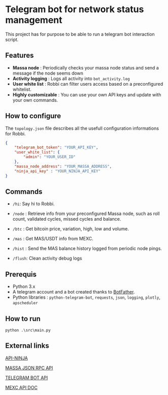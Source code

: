 # Telegram bot for network status management

This project has for purpose to be able to run a telegram bot interaction script.

## Features

- **Massa node** : Periodically checks your massa node status and send a message if the node seems down
- **Activity logging** : Logs all activity into `bot_activity.log`
- **User white list** : Robbi can filter users access based on a preconfigured whitelist.
- **Highly customizable** : You can use your own API keys and update with your own commands.

## How to configure

The `topology.json` file describes all the usefull configuration informations for Robbi.

```json
{
    "telegram_bot_token": "YOUR_API_KEY",
    "user_white_list": {
        "admin": "YOUR_USER_ID"
    },
    "massa_node_address": "YOUR_MASSA_ADDRESS",
    "ninja_api_key" : "YOUR_NINJA_API_KEY"
}
```

## Commands

- `/hi`: Say hi to Robbi.

- `/node` : Retrieve info from your preconfigured Massa node, such as roll count, validated cycles, missed cycles and balance.

- `/btc` : Get bitcoin price, variation, high, low and volume.

- `/mas` : Get MAS/USDT info from MEXC.

- `/hist` : Send the MAS balance history logged from periodic node pings.

- `/flush`: Clean activity debug logs

## Prerequis

- Python 3.x
- A telegram account and a bot created thanks to [BotFather](https://core.telegram.org/bots#botfather).
- Python libraries : `python-telegram-bot`, `requests`, `json`, `logging`, `plotly`, `apscheduler`

## How to run

```shell
python .\src\main.py
```

## External links

[API-NINJA](https://www.api-ninjas.com/)

[MASSA JSON RPC API](https://docs.massa.net/docs/build/api/jsonrpc)

[TELEGRAM BOT API](https://core.telegram.org/bots/api)

[MEXC API DOC](https://mexcdevelop.github.io/apidocs/spot_v3_en/#current-average-price)